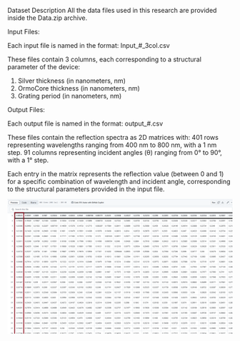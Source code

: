 Dataset Description
All the data files used in this research are provided inside the Data.zip archive.

Input Files:

Each input file is named in the format: Input_#_3col.csv

These files contain 3 columns, each corresponding to a structural parameter of the device:
1. Silver thickness (in nanometers, nm)
2. OrmoCore thickness (in nanometers, nm)
3. Grating period (in nanometers, nm)


Output Files:

Each output file is named in the format: output_#.csv

These files contain the reflection spectra as 2D matrices with:
401 rows representing wavelengths ranging from 400 nm to 800 nm, with a 1 nm step.
91 columns representing incident angles (θ) ranging from 0° to 90°, with a 1° step.

Each entry in the matrix represents the reflection value (between 0 and 1) for a specific combination of wavelength and incident angle, corresponding to the structural parameters provided in the input file.

![output file example](https://github.com/ShahrzadDG/Inverse-Design-of-Hybrid-Waveguide-Grating/blob/main/Data_samples/output_example.PNG?raw=true)



